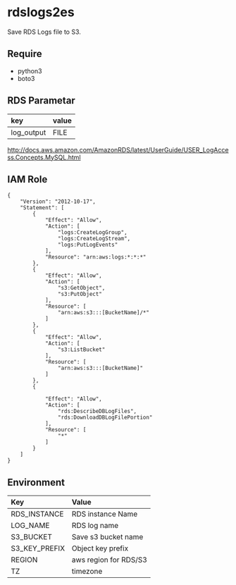 rdslogs2es
===

Save RDS Logs file to S3.

## Require
- python3
- boto3

## RDS Parametar
|key|value|
|:--|:--|
|log_output|FILE|

http://docs.aws.amazon.com/AmazonRDS/latest/UserGuide/USER_LogAccess.Concepts.MySQL.html

## IAM Role

```
{
    "Version": "2012-10-17",
    "Statement": [
        {
            "Effect": "Allow",
            "Action": [
                "logs:CreateLogGroup",
                "logs:CreateLogStream",
                "logs:PutLogEvents"
            ],
            "Resource": "arn:aws:logs:*:*:*"
        },
        {
            "Effect": "Allow",
            "Action": [
                "s3:GetObject",
                "s3:PutObject"
            ],
            "Resource": [
                "arn:aws:s3:::[BucketName]/*"
            ]
        },
        {
            "Effect": "Allow",
            "Action": [
                "s3:ListBucket"
            ],
            "Resource": [
                "arn:aws:s3:::[BucketName]"
            ]
        },
        {

            "Effect": "Allow",
            "Action": [
                "rds:DescribeDBLogFiles",
                "rds:DownloadDBLogFilePortion"
            ],
            "Resource": [
                "*"
            ]
        }
    ]
}
```

## Environment

|Key|Value|
|:---|:---|
|RDS_INSTANCE|RDS instance Name|
|LOG_NAME|RDS log name|
|S3_BUCKET|Save s3 bucket name|
|S3_KEY_PREFIX|Object key prefix|
|REGION|aws region for RDS/S3|
|TZ|timezone|
